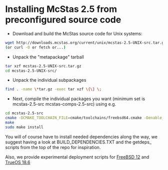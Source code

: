 # Installing McStas 2.5 from preconfigured source code

* Download and build the McStas source code for Unix systems:
```bash
wget http://downloads.mcstas.org/current/unix/mcstas-2.5-UNIX-src.tar.gz
(or curl -O or fetch or...)
```
* Unpack the "metapackage" tarball
```bash
tar xzf mcstas-2.5-UNIX-src.tar.gz
cd mcstas-2.5-UNIX-src/
```
* Unpack the individual subpackages
```bash
find . -name \*tar.gz -exec tar xzf \{\} \;
```
* Next, compile the individual packages you want (minimum set is mcstas-2.5-src mcstas-comps-2.5-src) using e.g.
```bash
cd mcstas-2.5-src
cmake -DCMAKE_TOOLCHAIN_FILE=cmake/toolchains/freebsd64.cmake -Denable_mcstas=1
make
sudo make install
```

You will of course have to install needed dependencies along the way, we suggest having a look at BUILD_DEPENDENCIES.TXT and the getdeps_ scripts from the top of the repo for inspiration.

Also, we provide experimental deployment scripts for [FreeBSD 12](fetch_install_mcstas-2.5-freebsd-12.sh) and [TrueOS 18.6](fetch_install_mcstas-2.5-trueos-18.6.sh)
